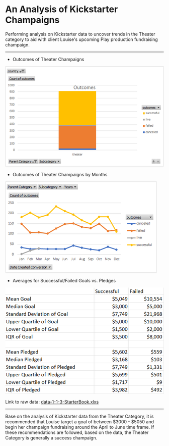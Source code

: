 # An Analysis of Kickstarter Champaigns
Performing analysis on Kickstarter data to uncover trends in the Theater category to aid with client Louise's upcoming Play production fundraising champaign.

---
- Outcomes of Theater Champaigns

![Outcomes](Outcomes.png)

- Outcomes of Theater Champaigns by Months

![Outcomes](Outcomes2.png)

- Averages for Successful/Failed Goals vs. Pledges

![Outcomes](Outcomes3.png)

Link to raw data: [data-1-1-3-StarterBook.xlxs](data-1-1-3-StarterBook.xlsx)

---

Base on the analysis of Kickstarter data from the Theater Category, it is recommended that Louise target a goal of between $3000 - $5050 and begin her champaign fundraising around the April to June time frame. If these recommendations are followed, based on the data, the Theater Category is generally a success champaign.

